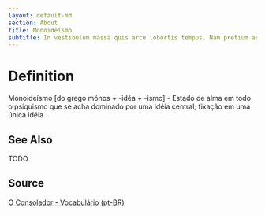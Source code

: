 ```yaml
---
layout: default-md
section: About
title: Monoideísmo
subtitle: In vestibulum massa quis arcu lobortis tempus. Nam pretium arcu in odio vulputate luctus.
---
```


# Definition
Monoideísmo [do grego mónos + -idéa + -ismo] - Estado de alma em todo o psiquismo que se acha dominado por uma idéia central; fixação em uma única idéia.


## See Also
TODO

## Source
[O Consolador - Vocabulário (pt-BR)](http://www.oconsolador.com.br/linkfixo/vocabulario/principal.html)
